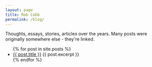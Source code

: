 ```yaml
---
layout: page
title: Rob Cobb
permalink: /blog/
---
```


Thoughts, essays, stories, articles over the years. Many posts were originally somewhere else - they're linked.

<ul>
  {% for post in site.posts %}
    <li>
      <a href="{{ post.url }}">{{ post.title }}</a>
      {{ post.excerpt }}
    </li>
  {% endfor %}
</ul>